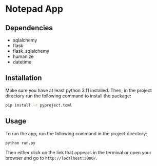 # Notepad App

## Dependencies
- sqlalchemy
- flask
- flask_sqlalchemy
- humanize
- datetime

## Installation
Make sure you have at least python 3.11 installed. 
Then, in the project directory run the following command to install the package:

```bash
pip install -r pyproject.toml
```

## Usage
To run the app, run the following command in the project directory:

```bash
python run.py
```

Then either click on the link that appears in the terminal or open your browser and go 
to `http://localhost:5000/`.